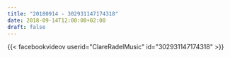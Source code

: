 ```yaml
---
title: "20180914 - 302931147174318"
date: 2018-09-14T12:00:00+02:00
draft: false
---
```


{{< facebookvideov userid="ClareRadelMusic" id="302931147174318" >}}